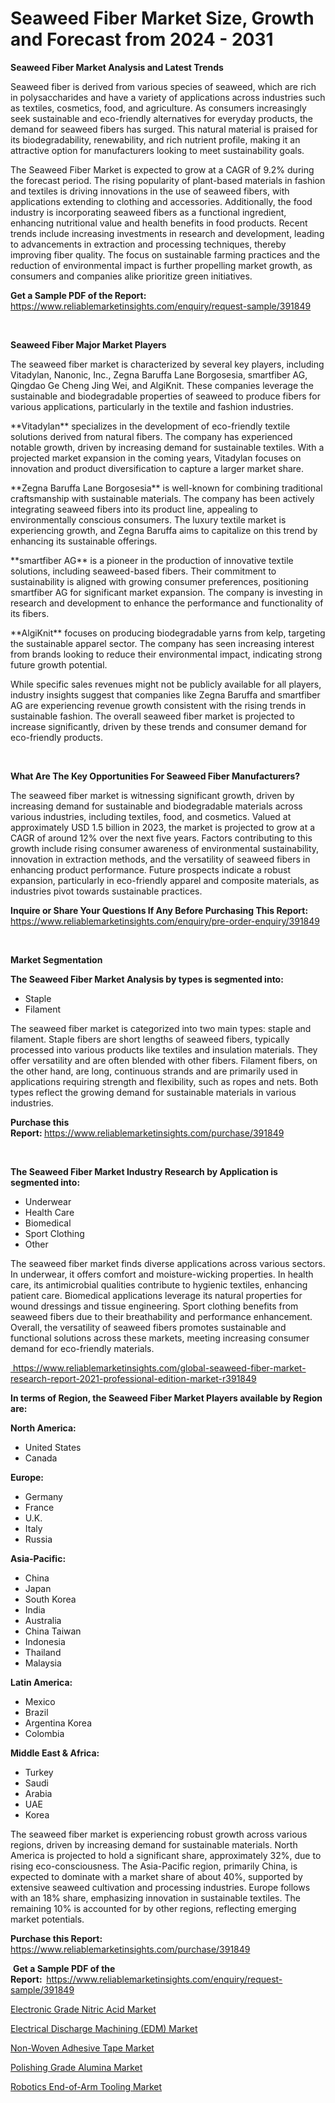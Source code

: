 <p><h1>Seaweed Fiber Market Size, Growth and Forecast from 2024 - 2031</h1></p><p><strong>Seaweed Fiber Market Analysis and Latest Trends</strong></p>
<p><p>Seaweed fiber is derived from various species of seaweed, which are rich in polysaccharides and have a variety of applications across industries such as textiles, cosmetics, food, and agriculture. As consumers increasingly seek sustainable and eco-friendly alternatives for everyday products, the demand for seaweed fibers has surged. This natural material is praised for its biodegradability, renewability, and rich nutrient profile, making it an attractive option for manufacturers looking to meet sustainability goals.</p><p>The Seaweed Fiber Market is expected to grow at a CAGR of 9.2% during the forecast period. The rising popularity of plant-based materials in fashion and textiles is driving innovations in the use of seaweed fibers, with applications extending to clothing and accessories. Additionally, the food industry is incorporating seaweed fibers as a functional ingredient, enhancing nutritional value and health benefits in food products. Recent trends include increasing investments in research and development, leading to advancements in extraction and processing techniques, thereby improving fiber quality. The focus on sustainable farming practices and the reduction of environmental impact is further propelling market growth, as consumers and companies alike prioritize green initiatives.</p></p>
<p><strong>Get a Sample PDF of the Report:&nbsp;</strong> <a href="https://www.reliablemarketinsights.com/enquiry/request-sample/391849?utm_campaign=1570&utm_medium=2&utm_source=Github&utm_content=ia&utm_term=26102024&utm_id=seaweed-fiber">https://www.reliablemarketinsights.com/enquiry/request-sample/391849</a></p>
<p>&nbsp;</p>
<p><strong>Seaweed Fiber Major Market Players</strong></p>
<p><p>The seaweed fiber market is characterized by several key players, including Vitadylan, Nanonic, Inc., Zegna Baruffa Lane Borgosesia, smartfiber AG, Qingdao Ge Cheng Jing Wei, and AlgiKnit. These companies leverage the sustainable and biodegradable properties of seaweed to produce fibers for various applications, particularly in the textile and fashion industries.</p><p>**Vitadylan** specializes in the development of eco-friendly textile solutions derived from natural fibers. The company has experienced notable growth, driven by increasing demand for sustainable textiles. With a projected market expansion in the coming years, Vitadylan focuses on innovation and product diversification to capture a larger market share.</p><p>**Zegna Baruffa Lane Borgosesia** is well-known for combining traditional craftsmanship with sustainable materials. The company has been actively integrating seaweed fibers into its product line, appealing to environmentally conscious consumers. The luxury textile market is experiencing growth, and Zegna Baruffa aims to capitalize on this trend by enhancing its sustainable offerings.</p><p>**smartfiber AG** is a pioneer in the production of innovative textile solutions, including seaweed-based fibers. Their commitment to sustainability is aligned with growing consumer preferences, positioning smartfiber AG for significant market expansion. The company is investing in research and development to enhance the performance and functionality of its fibers.</p><p>**AlgiKnit** focuses on producing biodegradable yarns from kelp, targeting the sustainable apparel sector. The company has seen increasing interest from brands looking to reduce their environmental impact, indicating strong future growth potential.</p><p>While specific sales revenues might not be publicly available for all players, industry insights suggest that companies like Zegna Baruffa and smartfiber AG are experiencing revenue growth consistent with the rising trends in sustainable fashion. The overall seaweed fiber market is projected to increase significantly, driven by these trends and consumer demand for eco-friendly products.</p></p>
<p>&nbsp;</p>
<p><strong>What Are The Key Opportunities For Seaweed Fiber Manufacturers?</strong></p>
<p><p>The seaweed fiber market is witnessing significant growth, driven by increasing demand for sustainable and biodegradable materials across various industries, including textiles, food, and cosmetics. Valued at approximately USD 1.5 billion in 2023, the market is projected to grow at a CAGR of around 12% over the next five years. Factors contributing to this growth include rising consumer awareness of environmental sustainability, innovation in extraction methods, and the versatility of seaweed fibers in enhancing product performance. Future prospects indicate a robust expansion, particularly in eco-friendly apparel and composite materials, as industries pivot towards sustainable practices.</p></p>
<p><strong>Inquire or Share Your Questions If Any Before Purchasing This Report:</strong> <a href="https://www.reliablemarketinsights.com/enquiry/pre-order-enquiry/391849?utm_campaign=1570&utm_medium=2&utm_source=Github&utm_content=ia&utm_term=26102024&utm_id=seaweed-fiber">https://www.reliablemarketinsights.com/enquiry/pre-order-enquiry/391849</a></p>
<p>&nbsp;</p>
<p><strong>Market Segmentation</strong></p>
<p><strong>The Seaweed Fiber Market Analysis by types is segmented into:</strong></p>
<p><ul><li>Staple</li><li>Filament</li></ul></p>
<p><p>The seaweed fiber market is categorized into two main types: staple and filament. Staple fibers are short lengths of seaweed fibers, typically processed into various products like textiles and insulation materials. They offer versatility and are often blended with other fibers. Filament fibers, on the other hand, are long, continuous strands and are primarily used in applications requiring strength and flexibility, such as ropes and nets. Both types reflect the growing demand for sustainable materials in various industries.</p></p>
<p><strong>Purchase this Report:&nbsp;</strong><a href="https://www.reliablemarketinsights.com/purchase/391849?utm_campaign=1570&utm_medium=2&utm_source=Github&utm_content=ia&utm_term=26102024&utm_id=seaweed-fiber">https://www.reliablemarketinsights.com/purchase/391849</a></p>
<p>&nbsp;</p>
<p><strong>The Seaweed Fiber Market Industry Research by Application is segmented into:</strong></p>
<p><ul><li>Underwear</li><li>Health Care</li><li>Biomedical</li><li>Sport Clothing</li><li>Other</li></ul></p>
<p><p>The seaweed fiber market finds diverse applications across various sectors. In underwear, it offers comfort and moisture-wicking properties. In health care, its antimicrobial qualities contribute to hygienic textiles, enhancing patient care. Biomedical applications leverage its natural properties for wound dressings and tissue engineering. Sport clothing benefits from seaweed fibers due to their breathability and performance enhancement. Overall, the versatility of seaweed fibers promotes sustainable and functional solutions across these markets, meeting increasing consumer demand for eco-friendly materials.</p></p>
<p><a href="https://www.reliablemarketinsights.com/global-seaweed-fiber-market-research-report-2021-professional-edition-market-r391849?utm_campaign=1570&utm_medium=2&utm_source=Github&utm_content=ia&utm_term=26102024&utm_id=seaweed-fiber">&nbsp;https://www.reliablemarketinsights.com/global-seaweed-fiber-market-research-report-2021-professional-edition-market-r391849</a></p>
<p><strong>In terms of Region, the Seaweed Fiber Market Players available by Region are:</strong></p>
<p>
    <p> <strong> North America: </strong>
        <ul>
            <li>United States</li>
            <li>Canada</li>
        </ul>
        </p> 
    <p> <strong> Europe: </strong>
        <ul>
            <li>Germany</li>
            <li>France</li>
            <li>U.K.</li>
            <li>Italy</li>
            <li>Russia</li>
        </ul>
        </p> 
    <p> <strong> Asia-Pacific: </strong>
        <ul>
            <li>China</li>
            <li>Japan</li>
            <li>South Korea</li>
            <li>India</li>
            <li>Australia</li>
            <li>China Taiwan</li>
            <li>Indonesia</li>
            <li>Thailand</li>
            <li>Malaysia</li>
        </ul>
        </p> 
    <p> <strong> Latin America: </strong>
        <ul>
            <li>Mexico</li>
            <li>Brazil</li>
            <li>Argentina Korea</li>
            <li>Colombia</li>
        </ul>
        </p> 
    <p> <strong> Middle East & Africa: </strong>
        <ul>
            <li>Turkey</li>
            <li>Saudi</li>
            <li>Arabia</li>
            <li>UAE</li>
            <li>Korea</li>
        </ul>
    </p>
    </p>
<p><p>The seaweed fiber market is experiencing robust growth across various regions, driven by increasing demand for sustainable materials. North America is projected to hold a significant share, approximately 32%, due to rising eco-consciousness. The Asia-Pacific region, primarily China, is expected to dominate with a market share of about 40%, supported by extensive seaweed cultivation and processing industries. Europe follows with an 18% share, emphasizing innovation in sustainable textiles. The remaining 10% is accounted for by other regions, reflecting emerging market potentials.</p></p>
<p><strong>Purchase this Report: </strong><a href="https://www.reliablemarketinsights.com/purchase/391849?utm_campaign=1570&utm_medium=2&utm_source=Github&utm_content=ia&utm_term=26102024&utm_id=seaweed-fiber">https://www.reliablemarketinsights.com/purchase/391849</a></p>
<p>&nbsp;<strong>Get a Sample PDF of the Report:&nbsp;&nbsp;</strong><a href="https://www.reliablemarketinsights.com/enquiry/request-sample/391849?utm_campaign=1570&utm_medium=2&utm_source=Github&utm_content=ia&utm_term=26102024&utm_id=seaweed-fiber">https://www.reliablemarketinsights.com/enquiry/request-sample/391849</a></p>
<p><strong></strong></p>
<p><p><a href="https://www.linkedin.com/pulse/strategic-roadmap-global-electronic-grade-nitric-acid-zrtdc?utm_campaign=1570&utm_medium=2&utm_source=Github&utm_content=ia&utm_term=26102024&utm_id=seaweed-fiber">Electronic Grade Nitric Acid Market</a></p><p><a href="https://www.linkedin.com/pulse/electrical-discharge-machining-edm-market-ecosystem-q4kgf?utm_campaign=1570&utm_medium=2&utm_source=Github&utm_content=ia&utm_term=26102024&utm_id=seaweed-fiber">Electrical Discharge Machining (EDM) Market</a></p><p><a href="https://www.linkedin.com/pulse/non-woven-adhesive-tape-market-consolidation-impact-structure-p1d6f?utm_campaign=1570&utm_medium=2&utm_source=Github&utm_content=ia&utm_term=26102024&utm_id=seaweed-fiber">Non-Woven Adhesive Tape Market</a></p><p><a href="https://www.linkedin.com/pulse/global-polishing-grade-alumina-nexus-sector-confluences-auv6c?utm_campaign=1570&utm_medium=2&utm_source=Github&utm_content=ia&utm_term=26102024&utm_id=seaweed-fiber">Polishing Grade Alumina Market</a></p><p><a href="https://www.linkedin.com/pulse/robotics-end-of-arm-tooling-market-size-status-forecast-5ahbf?utm_campaign=1570&utm_medium=2&utm_source=Github&utm_content=ia&utm_term=26102024&utm_id=seaweed-fiber">Robotics End-of-Arm Tooling Market</a></p></p>